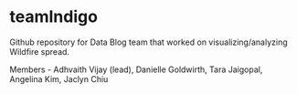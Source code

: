 # teamIndigo

Github repository for Data Blog team that worked on visualizing/analyzing Wildfire spread.

Members - Adhvaith Vijay (lead), Danielle Goldwirth, Tara Jaigopal, Angelina Kim, Jaclyn Chiu
